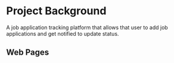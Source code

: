 # Project Background

A job application tracking platform that allows that user to add job applications and get notified to update status.

## Web Pages

